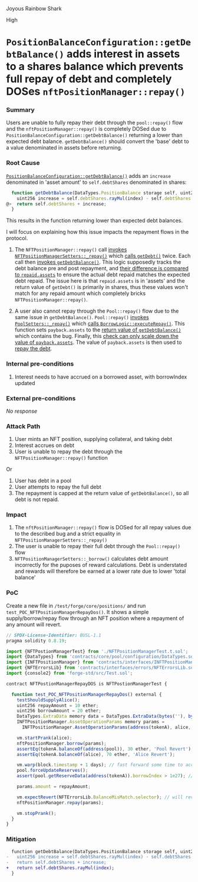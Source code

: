 Joyous Rainbow Shark

High

# `PositionBalanceConfiguration::getDebtBalance()` adds interest in assets to a shares balance which prevents full repay of debt and completely DOSes `nftPositionManager::repay()`

### Summary

Users are unable to fully repay their debt through the `pool::repay()` flow and the `nftPositionManager::repay()` is completely DOSed due to `PositionBalanceConfiguration::getDebtBalance()` returning a lower than expected debt balance. `getDebtBalance()` should convert the 'base' debt to a value denominated in assets before returning.

### Root Cause

[`PositionBalanceConfiguration::getDebtBalance()`](https://github.com/sherlock-audit/2024-06-new-scope/blob/main/zerolend-one/contracts/core/pool/configuration/PositionBalanceConfiguration.sol#L137-L140) adds an `increase` denominated in 'asset amount' to `self.debtShares` denominated in shares:

```javascript
  function getDebtBalance(DataTypes.PositionBalance storage self, uint256 index) internal view returns (uint256 debt) {
    uint256 increase = self.debtShares.rayMul(index) - self.debtShares.rayMul(self.lastDebtLiquidtyIndex);
@>  return self.debtShares + increase;
  }
```

This results in the function returning lower than expected debt balances. 

I will focus on explaining how this issue impacts the repayment flows in the protocol. 

1. The `NFTPositionManager::repay()` call [invokes `NFTPositionManagerSetters::_repay()`](https://github.com/sherlock-audit/2024-06-new-scope/blob/main/zerolend-one/contracts/core/positions/NFTPositionManager.sol#L119) which [calls `getDebt()`](https://github.com/sherlock-audit/2024-06-new-scope/blob/main/zerolend-one/contracts/core/positions/NFTPositionManagerSetters.sol#L119-L121) twice. Each call then [invokes `getDebtBalance()`](https://github.com/sherlock-audit/2024-06-new-scope/blob/main/zerolend-one/contracts/core/pool/PoolGetters.sol#L96). This logic supposedly tracks the debt balance pre and post repayment, and [their difference is compared to `repaid.assets`](https://github.com/sherlock-audit/2024-06-new-scope/blob/main/zerolend-one/contracts/core/positions/NFTPositionManagerSetters.sol#L123-L125) to ensure the actual debt repaid matches the expected debt repaid.
The issue here is that `repaid.assets` is in 'assets' and the return value of `getDebt()` is primarily in shares, thus these values won't match for any repaid amount which completely bricks `NFTPositionManager::repay()`. 

2. A user also cannot repay through the `Pool::repay()` flow due to the same issue in `getDebtBalance()`. `Pool::repay()` [invokes `PoolSetters::_repay()`](https://github.com/sherlock-audit/2024-06-new-scope/blob/main/zerolend-one/contracts/core/pool/Pool.sol#L121) which [calls `BorrowLogic::executeRepay()`](https://github.com/sherlock-audit/2024-06-new-scope/blob/main/zerolend-one/contracts/core/pool/PoolSetters.sol#L129-L143). This function sets `payback.assets` to the [return value of `getDebtBalance()`](https://github.com/sherlock-audit/2024-06-new-scope/blob/main/zerolend-one/contracts/core/pool/logic/BorrowLogic.sol#L126) which contains the bug. Finally, this [check can only scale down the value of `payback.assets`](https://github.com/sherlock-audit/2024-06-new-scope/blob/main/zerolend-one/contracts/core/pool/logic/BorrowLogic.sol#L137). The value of `payback.assets` is then used to [repay the debt](https://github.com/sherlock-audit/2024-06-new-scope/blob/main/zerolend-one/contracts/core/pool/logic/BorrowLogic.sol#L158).    


### Internal pre-conditions

1. Interest needs to have accrued on a borrowed asset, with borrowIndex updated

### External pre-conditions

_No response_

### Attack Path

1. User mints an NFT position, supplying collateral, and taking debt
2. Interest accrues on debt
3. User is unable to repay the debt through the `NFTPositionManager::repay()` function

Or
1. User has debt in a pool
2. User attempts to repay the full debt
3. The repayment is capped at the return value of `getDebtBalance()`, so all debt is not repaid.

### Impact

1. The `nftPositionManager::repay()` flow is DOSed for all repay values due to the described bug and a strict equality in `NFTPositionManagerSetters::_repay()`
2. The user is unable to repay their full debt through the `Pool::repay()` flow
3. `NFTPositionManagerSetters::_borrow()` calculates debt amount incorrectly for the puposes of reward calculations. Debt is understated and rewards will therefore be earned at a lower rate due to lower 'total balance' 

### PoC

Create a new file in `/test/forge/core/positions/` and run `test_POC_NFTPositionManagerRepayDos()`. It shows a simple supply/borrow/repay flow through an NFT position where a repayment of any amount will revert. 

```javascript
// SPDX-License-Identifier: BUSL-1.1
pragma solidity 0.8.19;

import {NFTPostionManagerTest} from './NFTPositionManagerTest.t.sol';
import {DataTypes} from 'contracts/core/pool/configuration/DataTypes.sol';
import {INFTPositionManager} from 'contracts/interfaces/INFTPositionManager.sol';
import {NFTErrorsLib} from 'contracts/interfaces/errors/NFTErrorsLib.sol';
import {console2} from 'forge-std/src/Test.sol';

contract NFTPostionManagerRepayDOS is NFTPostionManagerTest {

  function test_POC_NFTPositionManagerRepayDos() external {
    testShouldSupplyAlice();
    uint256 repayAmount = 10 ether;
    uint256 borrowAmount = 20 ether;
    DataTypes.ExtraData memory data = DataTypes.ExtraData(bytes(''), bytes(''));
    INFTPositionManager.AssetOperationParams memory params =
      INFTPositionManager.AssetOperationParams(address(tokenA), alice, borrowAmount, 1, data);

    vm.startPrank(alice);
    nftPositionManager.borrow(params);
    assertEq(tokenA.balanceOf(address(pool)), 30 ether, 'Pool Revert');
    assertEq(tokenA.balanceOf(alice), 70 ether, 'Alice Revert');

    vm.warp(block.timestamp + 1 days); // fast forward some time to accrue interest
    pool.forceUpdateReserves();
    assert(pool.getReserveData(address(tokenA)).borrowIndex > 1e27); // Prove some interest has accrued on borrows, ie borrowAssets : borrowShares is not 1:1

    params.amount = repayAmount;

    vm.expectRevert(NFTErrorsLib.BalanceMisMatch.selector); // will revert due to the bug in getDebt
    nftPositionManager.repay(params);

    vm.stopPrank();
  }
}
```

### Mitigation


```diff
  function getDebtBalance(DataTypes.PositionBalance storage self, uint256 index) internal view returns (uint256 debt) {
-   uint256 increase = self.debtShares.rayMul(index) - self.debtShares.rayMul(self.lastDebtLiquidtyIndex);
-   return self.debtShares + increase;
+   return self.debtShares.rayMul(index);
  }
```